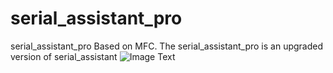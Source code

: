 # serial_assistant_pro
serial_assistant_pro
Based on MFC.
The serial_assistant_pro is an upgraded version of serial_assistant
![Image Text](https://raw.githubusercontent.com/NikofoxS/serial_assistant_pro/master/yhcxp/yhcxp.PNG)
